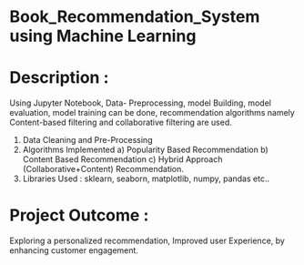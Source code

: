 # Book_Recommendation_System using Machine Learning

# Description :

Using Jupyter Notebook, Data- Preprocessing, model Building, model evaluation, model training can be done, recommendation algorithms namely Content-based filtering and collaborative filtering are used.

1. Data Cleaning and Pre-Processing
2. Algorithms Implemented
   a) Popularity Based Recommendation
   b) Content Based Recommendation
   c) Hybrid Approach (Collaborative+Content) Recommendation.
3. Libraries Used : sklearn, seaborn, matplotlib, numpy, pandas etc..

# Project Outcome : 

Exploring a personalized recommendation, Improved user Experience, by enhancing customer engagement.
